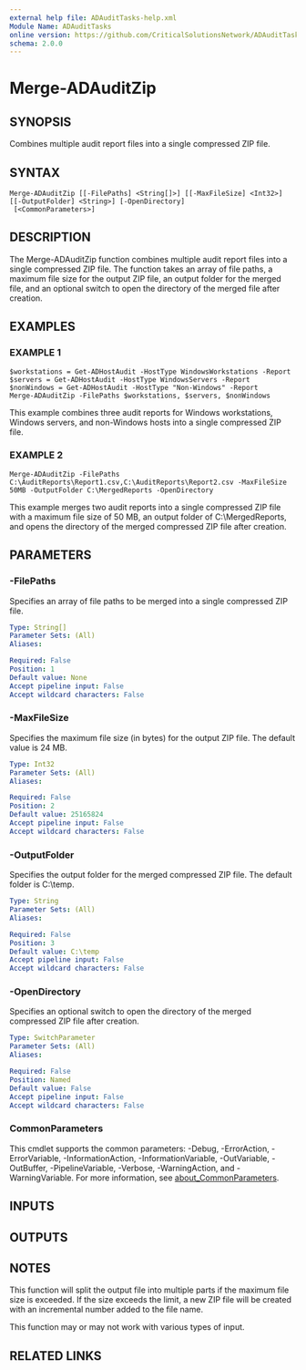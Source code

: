 ```yaml
---
external help file: ADAuditTasks-help.xml
Module Name: ADAuditTasks
online version: https://github.com/CriticalSolutionsNetwork/ADAuditTasks/tree/main/help/Merge-ADAuditZip.md
schema: 2.0.0
---
```


# Merge-ADAuditZip

## SYNOPSIS
Combines multiple audit report files into a single compressed ZIP file.

## SYNTAX

```
Merge-ADAuditZip [[-FilePaths] <String[]>] [[-MaxFileSize] <Int32>] [[-OutputFolder] <String>] [-OpenDirectory]
 [<CommonParameters>]
```

## DESCRIPTION
The Merge-ADAuditZip function combines multiple audit report files into a single
compressed ZIP file.
The function takes an array of file paths, a maximum file
size for the output ZIP file, an output folder for the merged file, and an optional
switch to open the directory of the merged file after creation.

## EXAMPLES

### EXAMPLE 1
```
$workstations = Get-ADHostAudit -HostType WindowsWorkstations -Report
$servers = Get-ADHostAudit -HostType WindowsServers -Report
$nonWindows = Get-ADHostAudit -HostType "Non-Windows" -Report
Merge-ADAuditZip -FilePaths $workstations, $servers, $nonWindows
```

This example combines three audit reports for Windows workstations, Windows servers,
and non-Windows hosts into a single compressed ZIP file.

### EXAMPLE 2
```
Merge-ADAuditZip -FilePaths C:\AuditReports\Report1.csv,C:\AuditReports\Report2.csv -MaxFileSize 50MB -OutputFolder C:\MergedReports -OpenDirectory
```

This example merges two audit reports into a single compressed ZIP file with a maximum file size of 50 MB, an output folder of C:\MergedReports,
and opens the directory of the merged compressed ZIP file after creation.

## PARAMETERS

### -FilePaths
Specifies an array of file paths to be merged into a single compressed ZIP file.

```yaml
Type: String[]
Parameter Sets: (All)
Aliases:

Required: False
Position: 1
Default value: None
Accept pipeline input: False
Accept wildcard characters: False
```

### -MaxFileSize
Specifies the maximum file size (in bytes) for the output ZIP file.
The default
value is 24 MB.

```yaml
Type: Int32
Parameter Sets: (All)
Aliases:

Required: False
Position: 2
Default value: 25165824
Accept pipeline input: False
Accept wildcard characters: False
```

### -OutputFolder
Specifies the output folder for the merged compressed ZIP file.
The default folder
is C:\temp.

```yaml
Type: String
Parameter Sets: (All)
Aliases:

Required: False
Position: 3
Default value: C:\temp
Accept pipeline input: False
Accept wildcard characters: False
```

### -OpenDirectory
Specifies an optional switch to open the directory of the merged compressed ZIP
file after creation.

```yaml
Type: SwitchParameter
Parameter Sets: (All)
Aliases:

Required: False
Position: Named
Default value: False
Accept pipeline input: False
Accept wildcard characters: False
```

### CommonParameters
This cmdlet supports the common parameters: -Debug, -ErrorAction, -ErrorVariable, -InformationAction, -InformationVariable, -OutVariable, -OutBuffer, -PipelineVariable, -Verbose, -WarningAction, and -WarningVariable. For more information, see [about_CommonParameters](http://go.microsoft.com/fwlink/?LinkID=113216).

## INPUTS

## OUTPUTS

## NOTES
This function will split the output file into multiple parts if the maximum
file size is exceeded.
If the size exceeds the limit, a new ZIP file will be
created with an incremental number added to the file name.

This function may or may not work with various types of input.

## RELATED LINKS
